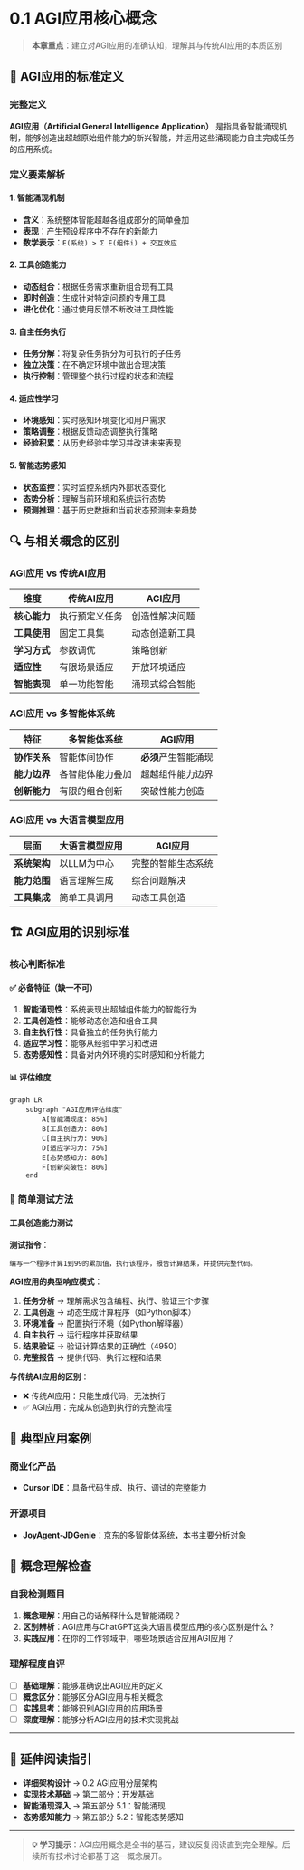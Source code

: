 # 0.1 AGI应用核心概念

> **本章重点**：建立对AGI应用的准确认知，理解其与传统AI应用的本质区别

## 🎯 AGI应用的标准定义

### 完整定义
**AGI应用（Artificial General Intelligence Application）** 是指具备智能涌现机制，能够创造出超越原始组件能力的新兴智能，并运用这些涌现能力自主完成任务的应用系统。

### 定义要素解析

#### 1. 智能涌现机制
- **含义**：系统整体智能超越各组成部分的简单叠加
- **表现**：产生预设程序中不存在的新能力
- **数学表示**：`E(系统) > Σ E(组件i) + 交互效应`

#### 2. 工具创造能力
- **动态组合**：根据任务需求重新组合现有工具
- **即时创造**：生成针对特定问题的专用工具
- **进化优化**：通过使用反馈不断改进工具性能

#### 3. 自主任务执行
- **任务分解**：将复杂任务拆分为可执行的子任务
- **独立决策**：在不确定环境中做出合理决策
- **执行控制**：管理整个执行过程的状态和流程

#### 4. 适应性学习
- **环境感知**：实时感知环境变化和用户需求
- **策略调整**：根据反馈动态调整执行策略
- **经验积累**：从历史经验中学习并改进未来表现

#### 5. 智能态势感知
- **状态监控**：实时监控系统内外部状态变化
- **态势分析**：理解当前环境和系统运行态势
- **预测推理**：基于历史数据和当前状态预测未来趋势

## 🔍 与相关概念的区别

### AGI应用 vs 传统AI应用

| 维度 | 传统AI应用 | AGI应用 |
|------|-----------|---------|
| **核心能力** | 执行预定义任务 | 创造性解决问题 |
| **工具使用** | 固定工具集 | 动态创造新工具 |
| **学习方式** | 参数调优 | 策略创新 |
| **适应性** | 有限场景适应 | 开放环境适应 |
| **智能表现** | 单一功能智能 | 涌现式综合智能 |

### AGI应用 vs 多智能体系统

| 特征 | 多智能体系统 | AGI应用 |
|------|-------------|---------|
| **协作关系** | 智能体间协作 | **必须**产生智能涌现 |
| **能力边界** | 各智能体能力叠加 | 超越组件能力边界 |
| **创新能力** | 有限的组合创新 | 突破性能力创造 |

### AGI应用 vs 大语言模型应用

| 层面 | 大语言模型应用 | AGI应用 |
|------|---------------|---------|
| **系统架构** | 以LLM为中心 | 完整的智能生态系统 |
| **能力范围** | 语言理解生成 | 综合问题解决 |
| **工具集成** | 简单工具调用 | 动态工具创造 |

## 🏗️ AGI应用的识别标准

### 核心判断标准

#### ✅ 必备特征（缺一不可）
1. **智能涌现性**：系统表现出超越组件能力的智能行为
2. **工具创造性**：能够动态创造和组合工具
3. **自主执行性**：具备独立的任务执行能力
4. **适应学习性**：能够从经验中学习和改进
5. **态势感知性**：具备对内外环境的实时感知和分析能力

#### 📊 评估维度
```mermaid
graph LR
    subgraph "AGI应用评估维度"
        A[智能涌现度: 85%]
        B[工具创造力: 80%]
        C[自主执行力: 90%]
        D[适应学习力: 75%]
        E[态势感知力: 80%]
        F[创新突破性: 80%]
    end
```

### 🧪 简单测试方法

#### 工具创造能力测试
**测试指令**：
```
编写一个程序计算1到99的累加值，执行该程序，报告计算结果，并提供完整代码。
```

**AGI应用的典型响应模式**：
1. **任务分析** → 理解需求包含编程、执行、验证三个步骤
2. **工具创造** → 动态生成计算程序（如Python脚本）
3. **环境准备** → 配置执行环境（如Python解释器）
4. **自主执行** → 运行程序并获取结果
5. **结果验证** → 验证计算结果的正确性（4950）
6. **完整报告** → 提供代码、执行过程和结果

**与传统AI应用的区别**：
- ❌ 传统AI应用：只能生成代码，无法执行
- ✅ AGI应用：完成从创造到执行的完整流程

## 🌟 典型应用案例

### 商业化产品
- **Cursor IDE**：具备代码生成、执行、调试的完整能力

### 开源项目
- **JoyAgent-JDGenie**：京东的多智能体系统，本书主要分析对象


## 🎯 概念理解检查

### 自我检测题目

1. **概念理解**：用自己的话解释什么是智能涌现？
2. **区别辨析**：AGI应用与ChatGPT这类大语言模型应用的核心区别是什么？
3. **实践应用**：在你的工作领域中，哪些场景适合应用AGI应用？

### 理解程度自评
- [ ] **基础理解**：能够准确说出AGI应用的定义
- [ ] **概念区分**：能够区分AGI应用与相关概念
- [ ] **实践思考**：能够识别AGI应用的应用场景
- [ ] **深度理解**：能够分析AGI应用的技术实现挑战

---

## 📖 延伸阅读指引

- **详细架构设计** → 0.2 AGI应用分层架构
- **实现技术基础** → 第二部分：开发基础
- **智能涌现深入** → 第五部分 5.1：智能涌现
- **态势感知能力** → 第五部分 5.2：智能态势感知

---

> **💡 学习提示**：AGI应用概念是全书的基石，建议反复阅读直到完全理解。后续所有技术讨论都基于这一概念展开。
